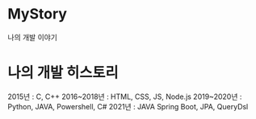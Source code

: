 # MyStory
나의 개발 이야기

# 나의 개발 히스토리
2015년 : C, C++
2016~2018년 : HTML, CSS, JS, Node.js
2019~2020년 : Python, JAVA, Powershell, C#
2021년 : JAVA Spring Boot, JPA, QueryDsl
